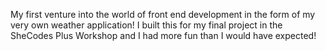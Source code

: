 My first venture into the world of front end development in the form of my very own weather application! I built this for my final project in the SheCodes Plus Workshop and I had more fun than I would have expected!
